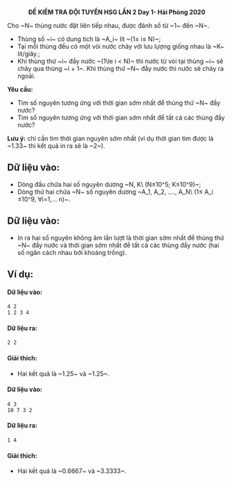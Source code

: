 **<center>ĐỀ KIỂM TRA ĐỘI TUYỂN HSG LẦN 2 Day 1- Hải Phòng 2020</center>**

Cho ~N~ thùng nước đặt liên tiếp nhau, được đánh số từ ~1~ đến ~N~. 
- Thùng số ~i~ có dung tích là ~A_i~ lít ~(1≤ i≤ N)~;
- Tại mỗi thùng đều có một vòi nước chảy với lưu lựợng giống nhau là ~K~ lít/giây.;
- Khi thùng thứ ~i~ đầy nước ~(1\le i < N)~ thì nước từ vòi tại thùng ~i~ sẽ chảy qua thùng ~i + 1~. Khi thùng thứ ~N~ đầy nước thì nước sẽ chảy ra ngoài.

**Yêu cầu:**
- Tìm số nguyên tương ứng với thời gian sớm nhất để thùng thứ ~N~ đầy nước?
- Tìm số nguyên tương ứng với thời gian sớm nhất để tất cả các thùng đầy nước?

**Lưu ý:** chỉ cần tìm thời gian nguyên sớm nhất (ví dụ thời gian tìm được là ~1.33~ thì kết quả in ra sẽ là ~2~).

## Dữ liệu vào:
- Dòng đầu chứa hai số nguyên dương ~N, K\ (N≤10^5; K≤10^9)~;
- Dòng thứ hai chứa ~N~ số nguyên dương ~A_1, A_2, .…, A_N\ (1≤ A_i ≤10^9, ∀i=1,… n)~.

## Dữ liệu vào:
- In ra hai số nguyên không âm lần lượt là thời gian sớm nhất để thùng thứ ~N~ đầy nước và thời gian sớm nhất để tất cả các thùng đầy nước (hai số ngăn cách nhau bởi khoảng trống).

## Ví dụ:
#### Dữ liệu vào:
```
4 2
1 2 3 4
```

#### Dữ liệu ra:
```
2 2
```

#### Giải thích:
- Hai kết quả là ~1.25~ và ~1.25~.

#### Dữ liệu vào:
```
4 3
10 7 3 2
```

#### Dữ liệu ra:
```
1 4
```

#### Giải thích:
- Hai kết quả là ~0.6667~ và ~3.3333~.